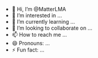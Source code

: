 - 👋 Hi, I’m @MatterLMA
- 👀 I’m interested in ...
- 🌱 I’m currently learning ...
- 💞️ I’m looking to collaborate on ...
- 📫 How to reach me ...
- 😄 Pronouns: ...
- ⚡ Fun fact: ...

<!---
MatterLMA/MatterLMA is a ✨ special ✨ repository because its `README.md` (this file) appears on your GitHub profile.
You can click the Preview link to take a look at your changes.
--->
